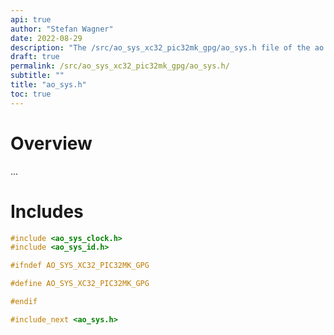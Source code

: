```yaml
---
api: true
author: "Stefan Wagner"
date: 2022-08-29
description: "The /src/ao_sys_xc32_pic32mk_gpg/ao_sys.h file of the ao real-time operating system."
draft: true
permalink: /src/ao_sys_xc32_pic32mk_gpg/ao_sys.h/ 
subtitle: ""
title: "ao_sys.h"
toc: true
---
```


# Overview

...

# Includes

```c
#include <ao_sys_clock.h>
#include <ao_sys_id.h>

#ifndef AO_SYS_XC32_PIC32MK_GPG

#define AO_SYS_XC32_PIC32MK_GPG

#endif

#include_next <ao_sys.h>

```
